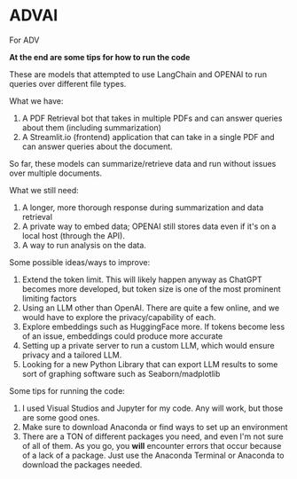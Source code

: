 # ADVAI
For ADV

**At the end are some tips for how to run the code**

These are models that attempted to use LangChain and OPENAI to run queries over different file types. 

What we have:

1. A PDF Retrieval bot that takes in multiple PDFs and can answer queries about them (including summarization)
2. A Streamlit.io (frontend) application that can take in a single PDF and can answer queries about the document.

So far, these models can summarize/retrieve data and run without issues over multiple documents. 

What we still need:

1. A longer, more thorough response during summarization and data retrieval
2. A private way to embed data; OPENAI still stores data even if it's on a local host (through the API).
3. A way to run analysis on the data. 

Some possible ideas/ways to improve:

1. Extend the token limit. This will likely happen anyway as ChatGPT becomes more developed, but token size is one of the most prominent limiting factors
2. Using an LLM other than OpenAI. There are quite a few online, and we would have to explore the privacy/capability of each.
3. Explore embeddings such as HuggingFace more. If tokens become less of an issue, embeddings could produce more accurate 
4. Setting up a private server to run a custom LLM, which would ensure privacy and a tailored LLM.
5. Looking for a new Python Library that can export LLM results to some sort of graphing software such as Seaborn/madplotlib

Some tips for running the code:

1. I used Visual Studios and Jupyter for my code. Any will work, but those are some good ones.
2. Make sure to download Anaconda or find ways to set up an environment
3. There are a TON of different packages you need, and even I'm not sure of all of them. As you go, you **will** encounter errors that occur because of a lack of a package. Just use the Anaconda Terminal or Anaconda to download the packages needed.

